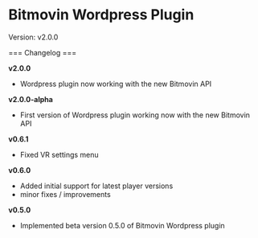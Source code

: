 Bitmovin Wordpress Plugin
=========================

Version: v2.0.0

=== Changelog ===

**v2.0.0**

  * Wordpress plugin now working with the new Bitmovin API


**v2.0.0-alpha**

  * First version of Wordpress plugin working now with the new Bitmovin API

**v0.6.1**

  * Fixed VR settings menu

**v0.6.0**

  * Added initial support for latest player versions
  * minor fixes / improvements

**v0.5.0**

  * Implemented beta version 0.5.0 of Bitmovin Wordpress plugin